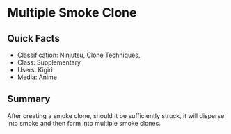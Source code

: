# Multiple Smoke Clone

## Quick Facts
- Classification: Ninjutsu, Clone Techniques,
- Class: Supplementary
- Users: Kigiri
- Media: Anime

## Summary
After creating a smoke clone, should it be sufficiently struck, it will disperse into smoke and then form into multiple smoke clones.
